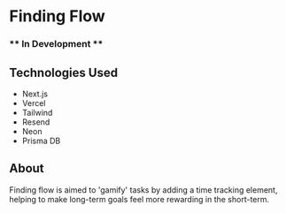 # Finding Flow

### ** In Development **

## Technologies Used

- Next.js
- Vercel
- Tailwind
- Resend
- Neon
- Prisma DB

## About

Finding flow is aimed to 'gamify' tasks by adding a time tracking element, helping to make long-term goals feel more rewarding in the short-term.
